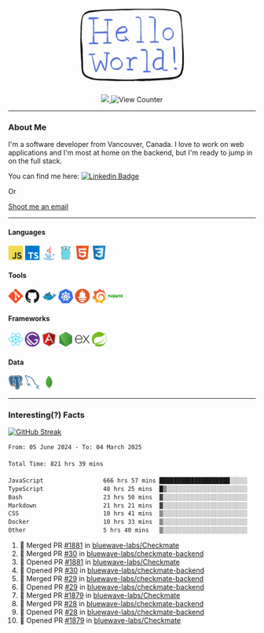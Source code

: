 <div align="center">
    <img src="./img/hello_world.webp" height="200px" width="">
    <div>
        <a href="https://www.linkedin.com/in/ajhollid">
            <img src="https://img.shields.io/badge/LinkedIn-blue"/>
        </a>
        <img src="https://komarev.com/ghpvc/?username=ajhollid&color=yellow" alt="View Counter">
    </div>
</div>

---

### About Me

I'm a software developer from Vancouver, Canada. I love to work on web applications and I'm most at home on the backend, but I'm ready to jump in on the full stack.

You can find me here: [![Linkedin Badge](https://img.shields.io/badge/-ajhollid-blue?style=flat&logo=Linkedin&logoColor=white)](https://www.linkedin.com/in/ajhollid)

Or

[Shoot me an email](mailto:ajhollid@gmail.com)

---

#### Languages

<div>
    <img src="./img/devicons/javascript-original.svg" width=30 height=30 alt="JavaScript">
    <img src="/img/devicons/typescript-original.svg" width=30 height=30 alt="TypeScript">
    <img src="./img/devicons/java-original.svg" width=30 height=30 alt="Java">
    <img src="./img/devicons/go-original.svg" width=30 height=30 alt="Golang">
    <img src="./img/devicons/html5-original.svg" width=30 height=30 alt="HTML 5">
    <img src="./img/devicons/css3-original.svg" width=30 height=30 alt="CSS 3">
</div>

#### Tools

<div>
    <img src="./img/devicons/git-original.svg" width=30 height=30 alt="Git">
    <img src="./img/devicons/github-original.svg" width=30 height=30 alt="Github">
    <img src="./img/devicons/docker-original.svg" width=30 
    height=30 alt="Docker">
    <img src="./img/devicons/kubernetes-original.svg" width=30 height=30 alt="K8">
    <img src="./img/devicons/prometheus-original.svg" width=30 height=30 alt="Prometheus">
    <img src="./img/devicons/grafana-original.svg" width=30 height=30 alt="Grafana">
    <img src="./img/devicons/nginx-original.svg" width=30 height=30 alt="Nginx">
</div>

#### Frameworks

<div>
    <img src="./img/devicons/react-original.svg" width=30 height=30 alt="React">
    <img src="./img/devicons/gatsby-original.svg" width=30 height=30 alt="Gatsby">
    <img src="./img/devicons/angularjs-original.svg" width=30 height=30 alt="AngularJS">
    <img src="./img/devicons/nodejs-original.svg" width=30 height=30 alt="NodeJS">
    <img src="./img/devicons/express-original.svg" width=30 height=30 alt="Express">
    <img src="./img/devicons/spring-original.svg" width=30 height=30 alt="Spring">
</div>

#### Data

<div>
    <img src="./img/devicons/postgresql-original.svg" width=30 height=30 alt="Postgresql">
    <img src="./img/devicons/mysql-original.svg" width=30 height=30 alt="Mysql">
    <img src="./img/devicons/mongodb-original.svg" width=30 height=30 alt="MongoDB">
</div>

---

### Interesting(?) Facts

[![GitHub Streak](http://github-readme-streak-stats.herokuapp.com?user=ajhollid)](https://git.io/streak-stats)

 <!--START_SECTION:waka-->

```txt
From: 05 June 2024 - To: 04 March 2025

Total Time: 821 hrs 39 mins

JavaScript                 666 hrs 57 mins ████████████████████░░░░░   80.62 %
TypeScript                 48 hrs 25 mins  █▒░░░░░░░░░░░░░░░░░░░░░░░   05.85 %
Bash                       23 hrs 50 mins  ▓░░░░░░░░░░░░░░░░░░░░░░░░   02.88 %
Markdown                   21 hrs 21 mins  ▓░░░░░░░░░░░░░░░░░░░░░░░░   02.58 %
CSS                        10 hrs 41 mins  ▒░░░░░░░░░░░░░░░░░░░░░░░░   01.29 %
Docker                     10 hrs 33 mins  ▒░░░░░░░░░░░░░░░░░░░░░░░░   01.28 %
Other                      5 hrs 40 mins   ▒░░░░░░░░░░░░░░░░░░░░░░░░   00.69 %
```

<!--END_SECTION:waka-->


<!--START_SECTION:activity-->
1. 🎉 Merged PR [#1881](https://github.com/bluewave-labs/Checkmate/pull/1881) in [bluewave-labs/Checkmate](https://github.com/bluewave-labs/Checkmate)
2. 🎉 Merged PR [#30](https://github.com/bluewave-labs/checkmate-backend/pull/30) in [bluewave-labs/checkmate-backend](https://github.com/bluewave-labs/checkmate-backend)
3. 💪 Opened PR [#1881](https://github.com/bluewave-labs/Checkmate/pull/1881) in [bluewave-labs/Checkmate](https://github.com/bluewave-labs/Checkmate)
4. 💪 Opened PR [#30](https://github.com/bluewave-labs/checkmate-backend/pull/30) in [bluewave-labs/checkmate-backend](https://github.com/bluewave-labs/checkmate-backend)
5. 🎉 Merged PR [#29](https://github.com/bluewave-labs/checkmate-backend/pull/29) in [bluewave-labs/checkmate-backend](https://github.com/bluewave-labs/checkmate-backend)
6. 💪 Opened PR [#29](https://github.com/bluewave-labs/checkmate-backend/pull/29) in [bluewave-labs/checkmate-backend](https://github.com/bluewave-labs/checkmate-backend)
7. 🎉 Merged PR [#1879](https://github.com/bluewave-labs/Checkmate/pull/1879) in [bluewave-labs/Checkmate](https://github.com/bluewave-labs/Checkmate)
8. 🎉 Merged PR [#28](https://github.com/bluewave-labs/checkmate-backend/pull/28) in [bluewave-labs/checkmate-backend](https://github.com/bluewave-labs/checkmate-backend)
9. 💪 Opened PR [#28](https://github.com/bluewave-labs/checkmate-backend/pull/28) in [bluewave-labs/checkmate-backend](https://github.com/bluewave-labs/checkmate-backend)
10. 💪 Opened PR [#1879](https://github.com/bluewave-labs/Checkmate/pull/1879) in [bluewave-labs/Checkmate](https://github.com/bluewave-labs/Checkmate)
<!--END_SECTION:activity-->

